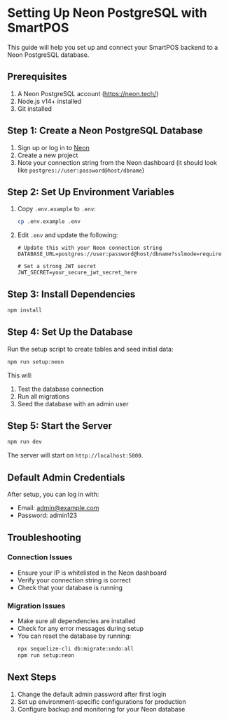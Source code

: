 # Setting Up Neon PostgreSQL with SmartPOS

This guide will help you set up and connect your SmartPOS backend to a Neon PostgreSQL database.

## Prerequisites

1. A Neon PostgreSQL account (https://neon.tech/)
2. Node.js v14+ installed
3. Git installed

## Step 1: Create a Neon PostgreSQL Database

1. Sign up or log in to [Neon](https://neon.tech/)
2. Create a new project
3. Note your connection string from the Neon dashboard (it should look like `postgres://user:password@host/dbname`)

## Step 2: Set Up Environment Variables

1. Copy `.env.example` to `.env`:
   ```bash
   cp .env.example .env
   ```

2. Edit `.env` and update the following:
   ```env
   # Update this with your Neon connection string
   DATABASE_URL=postgres://user:password@host/dbname?sslmode=require
   
   # Set a strong JWT secret
   JWT_SECRET=your_secure_jwt_secret_here
   ```

## Step 3: Install Dependencies

```bash
npm install
```

## Step 4: Set Up the Database

Run the setup script to create tables and seed initial data:

```bash
npm run setup:neon
```

This will:
1. Test the database connection
2. Run all migrations
3. Seed the database with an admin user

## Step 5: Start the Server

```bash
npm run dev
```

The server will start on `http://localhost:5000`.

## Default Admin Credentials

After setup, you can log in with:
- Email: admin@example.com
- Password: admin123

## Troubleshooting

### Connection Issues
- Ensure your IP is whitelisted in the Neon dashboard
- Verify your connection string is correct
- Check that your database is running

### Migration Issues
- Make sure all dependencies are installed
- Check for any error messages during setup
- You can reset the database by running:
  ```bash
  npx sequelize-cli db:migrate:undo:all
  npm run setup:neon
  ```

## Next Steps

1. Change the default admin password after first login
2. Set up environment-specific configurations for production
3. Configure backup and monitoring for your Neon database
